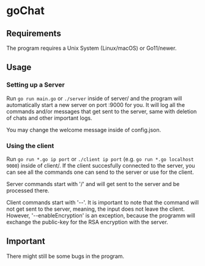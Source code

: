 # goChat

## Requirements

The program requires a Unix System (Linux/macOS) or Go11/newer.

## Usage

### Setting up a Server

Run `go run main.go` or `./server` inside of server/ and the program will automatically start a new server on port :9000 for you. It will log all the commands and/or messages that get sent to the server, same with deletion of chats and other important logs.

You may change the welcome message inside of config.json.

### Using the client

Run `go run *.go ip port` or `./client ip port` (e.g. `go run *.go localhost 9000`) inside of client/. If the client succesfully connected to the server, you can see all the commands one can send to the server or use for the client.

Server commands start with '/' and will get sent to the server and be processed there.

Client commands start with '--'. It is important to note that the command will not get sent to the server, meaning, the input does not leave the client. 
However, '--enableEncryption' is an exception, because the programm will exchange the public-key for the RSA encryption with the server.

## Important

There might still be some bugs in the program.
